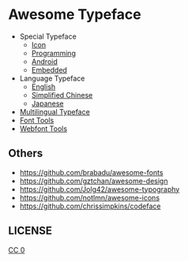 # Awesome Typeface

- Special Typeface
  - [Icon](typeface/icon.md)
  - [Programming](typeface/programming.md)
  - [Android](typeface/android.md)
  - [Embedded](typeface/embedded.md)
- Language Typeface
  - [English](typeface/en.md)
  - [Simplified Chinese](typeface/zh-hans.md)
  - [Japanese](https://github.com/mochi-sann/awesome-japanese-fonts)
- [Multilingual Typeface](typeface/multilingual.md)
- [Font Tools](font-tools.md)
- [Webfont Tools](webfont-tools.md)

## Others

- <https://github.com/brabadu/awesome-fonts>
- <https://github.com/gztchan/awesome-design>
- <https://github.com/Jolg42/awesome-typography>
- <https://github.com/notlmn/awesome-icons>
- <https://github.com/chrissimpkins/codeface>

## LICENSE

[CC 0](LICENSE.txt)
